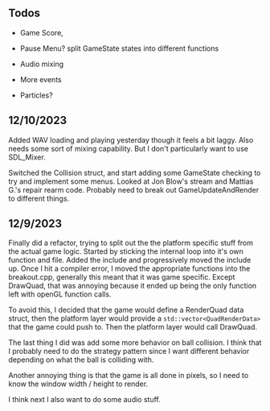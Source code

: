 ## Todos

-   Game Score,

-   Pause Menu? split GameState states into different functions

-   Audio mixing

-   More events

-   Particles?

## 12/10/2023

Added WAV loading and playing yesterday though it feels a bit laggy. Also needs some sort of mixing capability. But I don't particularly want to use SDL_Mixer.

Switched the Collision struct, and start adding some GameState checking to try and implement some menus. Looked at Jon Blow's stream and Mattias G.'s repair rearm code. Probably need to break out GameUpdateAndRender to different things.

## 12/9/2023

Finally did a refactor, trying to split out the the platform specific stuff from the actual game logic. Started by sticking the internal loop into it's own function and file. Added the include and progressively moved the include up. Once I hit a compiler error, I moved the appropriate functions into the breakout.cpp, generally this meant that it was game specific. Except DrawQuad, that was annoying because it ended up being the only function left with openGL function calls.

To avoid this, I decided that the game would define a RenderQuad data struct, then the platform layer would provide a `std::vector<QuadRenderData>` that the game could push to. Then the platform layer would call DrawQuad.

The last thing I did was add some more behavior on ball collision. I think that I probably need to do the strategy pattern since I want different behavior depending on what the ball is colliding with.

Another annoying thing is that the game is all done in pixels, so I need to know the window width / height to render.

I think next I also want to do some audio stuff.
